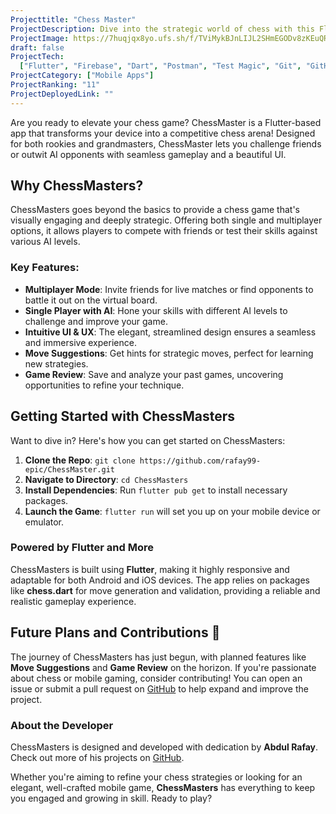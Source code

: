 ```yaml
---
Projecttitle: "Chess Master"
ProjectDescription: Dive into the strategic world of chess with this Flutter-powered game. Challenge friends 👥, master the art of checkmate! Your mobile chess arena awaits."
ProjectImage: https://7huqjqx8yo.ufs.sh/f/TViMykBJnLIJL2SHmEGODv8zKEuQRClSiYAsbdfeG73ThV1q
draft: false
ProjectTech:
  ["Flutter", "Firebase", "Dart", "Postman", "Test Magic", "Git", "GitHub"]
ProjectCategory: ["Mobile Apps"]
ProjectRanking: "11"
ProjectDeployedLink: ""
---
```


Are you ready to elevate your chess game? ChessMaster is a Flutter-based app that transforms your device into a competitive chess arena! Designed for both rookies and grandmasters, ChessMaster lets you challenge friends or outwit AI opponents with seamless gameplay and a beautiful UI.

## Why ChessMasters?

ChessMasters goes beyond the basics to provide a chess game that's visually engaging and deeply strategic. Offering both single and multiplayer options, it allows players to compete with friends or test their skills against various AI levels.

### Key Features:

- **Multiplayer Mode**: Invite friends for live matches or find opponents to battle it out on the virtual board.
- **Single Player with AI**: Hone your skills with different AI levels to challenge and improve your game.
- **Intuitive UI & UX**: The elegant, streamlined design ensures a seamless and immersive experience.
- **Move Suggestions**: Get hints for strategic moves, perfect for learning new strategies.
- **Game Review**: Save and analyze your past games, uncovering opportunities to refine your technique.

## Getting Started with ChessMasters

Want to dive in? Here's how you can get started on ChessMasters:

1. **Clone the Repo**: `git clone https://github.com/rafay99-epic/ChessMaster.git`
2. **Navigate to Directory**: `cd ChessMasters`
3. **Install Dependencies**: Run `flutter pub get` to install necessary packages.
4. **Launch the Game**: `flutter run` will set you up on your mobile device or emulator.

### Powered by Flutter and More

ChessMasters is built using **Flutter**, making it highly responsive and adaptable for both Android and iOS devices. The app relies on packages like **chess.dart** for move generation and validation, providing a reliable and realistic gameplay experience.

## Future Plans and Contributions 🌟

The journey of ChessMasters has just begun, with planned features like **Move Suggestions** and **Game Review** on the horizon. If you're passionate about chess or mobile gaming, consider contributing! You can open an issue or submit a pull request on [GitHub](https://github.com/rafay99-epic/ChessMaster) to help expand and improve the project.

### About the Developer

ChessMasters is designed and developed with dedication by **Abdul Rafay**. Check out more of his projects on [GitHub](https://github.com/rafay99-epic).

Whether you're aiming to refine your chess strategies or looking for an elegant, well-crafted mobile game, **ChessMasters** has everything to keep you engaged and growing in skill. Ready to play?
